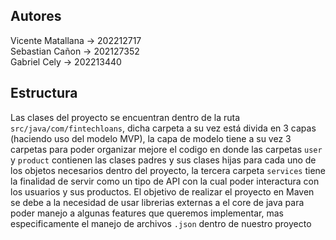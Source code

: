 ## Autores
Vicente Matallana -> 202212717  
Sebastian Cañon -> 202127352  
Gabriel Cely -> 202213440  

## Estructura
Las clases del proyecto se encuentran dentro de la ruta `src/java/com/fintechloans`, dicha carpeta a su vez está divida en 3 capas (haciendo uso del modelo MVP), la capa de modelo tiene a su vez 3 carpetas para poder organizar mejore el codigo en donde las carpetas `user` y `product` contienen las clases padres y sus clases hijas para cada uno de los objetos necesarios dentro del proyecto, la tercera carpeta `services` tiene la finalidad de servir como un tipo de API con la cual poder interactura con los usuarios y sus productos.
El objetivo de realizar el proyecto en Maven se debe a la necesidad de usar librerias externas a el core de java para poder manejo a algunas features que queremos implementar, mas especificamente el manejo de archivos `.json` dentro de nuestro proyecto
